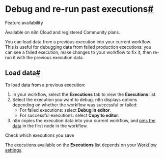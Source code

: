 [](https://github.com/n8n-io/n8n-docs/edit/main/docs/workflows/executions/debug.md "Edit this page")

# Debug and re-run past executions[#](#debug-and-re-run-past-executions "Permanent link")

Feature availability

Available on n8n Cloud and registered Community plans.

You can load data from a previous execution into your current workflow. This is useful for debugging data from failed production executions: you can see a failed execution, make changes to your workflow to fix it, then re-run it with the previous execution data.

## Load data[#](#load-data "Permanent link")

To load data from a previous execution:

1.  In your workflow, select the **Executions** tab to view the **Executions** list.
2.  Select the execution you want to debug. n8n displays options depending on whether the workflow was successful or failed:
    *   For failed executions: select **Debug in editor**.
    *   For successful executions: select **Copy to editor**.
3.  n8n copies the execution data into your current workflow, and [pins the data](../../../data/data-pinning/) in the first node in the workflow.

Check which executions you save

The executions available on the **Executions** list depends on your [Workflow settings](../../settings/).